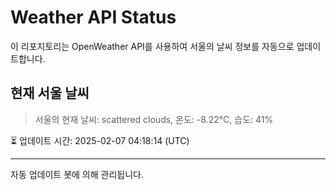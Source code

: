 
# Weather API Status

이 리포지토리는 OpenWeather API를 사용하여 서울의 날씨 정보를 자동으로 업데이트합니다.

## 현재 서울 날씨
> 서울의 현재 날씨: scattered clouds, 온도: -8.22°C, 습도: 41%

⏳ 업데이트 시간: 2025-02-07 04:18:14 (UTC)

---
자동 업데이트 봇에 의해 관리됩니다.
